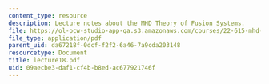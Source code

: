 ```yaml
---
content_type: resource
description: Lecture notes about the MHD Theory of Fusion Systems.
file: https://ol-ocw-studio-app-qa.s3.amazonaws.com/courses/22-615-mhd-theory-of-fusion-systems-spring-2007/09aecbe3daf1cf4bb8edac677921746f_lecture18.pdf
file_type: application/pdf
parent_uid: da67218f-0dcf-f2f2-6a46-7a9cda203148
resourcetype: Document
title: lecture18.pdf
uid: 09aecbe3-daf1-cf4b-b8ed-ac677921746f
---
```

